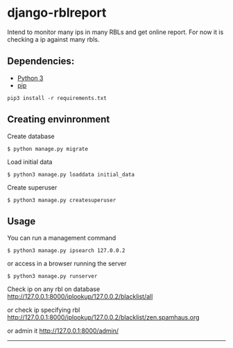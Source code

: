# django-rblreport
Intend to monitor many ips in many RBLs and get online report.
For now it is checking a ip against many rbls.


## Dependencies:

* [Python 3](https://www.python.org/downloads/)
* [pip](https://pip.pypa.io/en/stable/installing/)
```
pip3 install -r requirements.txt
```


## Creating envinronment 

Create database
```
$ python manage.py migrate
```
Load initial data
```
$ python3 manage.py loaddata initial_data
```

Create superuser
```
$ python3 manage.py createsuperuser
```


## Usage 

You can run a management command
```
$ python3 manage.py ipsearch 127.0.0.2
```

or access in a browser running the server
```
$ python3 manage.py runserver
```

Check ip on any rbl on database
<http://127.0.0.1:8000/iplookup/127.0.0.2/blacklist/all>


or check ip specifying rbl
<http://127.0.0.1:8000/iplookup/127.0.0.2/blacklist/zen.spamhaus.org>


or admin it
<http://127.0.0.1:8000/admin/>


---